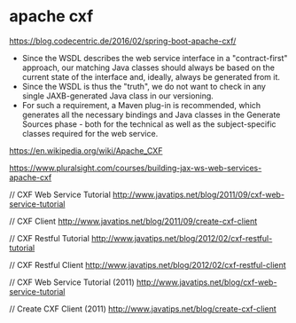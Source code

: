 
# apache cxf


https://blog.codecentric.de/2016/02/spring-boot-apache-cxf/
* Since the WSDL describes the web service interface in a "contract-first" approach, our matching Java classes should always be based on the current state of the interface and, ideally, always be generated from it.
* Since the WSDL is thus the "truth", we do not want to check in any single JAXB-generated Java class in our versioning.
* For such a requirement, a Maven plug-in is recommended, which generates all the necessary bindings and Java classes in the Generate Sources phase - both for the technical as well as the subject-specific classes required for the web service.



https://en.wikipedia.org/wiki/Apache_CXF


https://www.pluralsight.com/courses/building-jax-ws-web-services-apache-cxf



// CXF Web Service Tutorial
http://www.javatips.net/blog/2011/09/cxf-web-service-tutorial

// CXF Client
http://www.javatips.net/blog/2011/09/create-cxf-client

// CXF Restful Tutorial
http://www.javatips.net/blog/2012/02/cxf-restful-tutorial

// CXF Restful Client
http://www.javatips.net/blog/2012/02/cxf-restful-client




// CXF Web Service Tutorial (2011)
http://www.javatips.net/blog/cxf-web-service-tutorial

// Create CXF Client (2011)
http://www.javatips.net/blog/create-cxf-client






